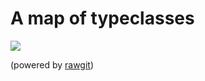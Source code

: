 # A map of typeclasses

<img src="https://rawgit.com/todesking/typeclass_map/master/typeclasses.svg">

(powered by [rawgit](https://rawgit.com))

